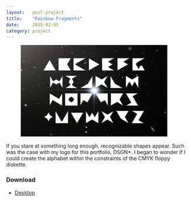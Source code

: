 ```yaml
---
layout:   post-project
title:    "Rainbow Fragments"
date:     2015-02-05
category: project
---
```


<div class="l-wrap">
  <figure class="project__macbook">
    <img src="/images/freebies/rainbow-fragments/desktop-01.jpg"/>
  </figure>
</div>

If you stare at something long enough, recognizable shapes appear. Such was the case with my logo for this portfolio, DSGN*. I began to wonder if I could create the alphabet within the constraints of the CMYK floppy diskette.

### Download

* [Desktop](https://s3-us-west-2.amazonaws.com/ideasnevercease/dsgn/downloads/desktop/dsgn-rainbow-fragments.zip)
